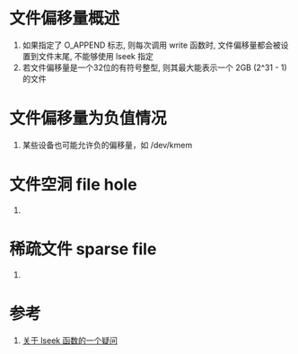# 文件偏移量概述

1. 如果指定了 O_APPEND 标志, 则每次调用 write 函数时, 文件偏移量都会被设置到文件末尾, 不能够使用 lseek 指定
2. 若文件偏移量是一个32位的有符号整型, 则其最大能表示一个 2GB (2^31 - 1) 的文件

# 文件偏移量为负值情况

1. 某些设备也可能允许负的偏移量，如 /dev/kmem

# 文件空洞 file hole

1. 

# 稀疏文件 sparse file

1.

# 参考

1. [关于 lseek 函数的一个疑问](http://www.oschina.net/question/242134_109969)
